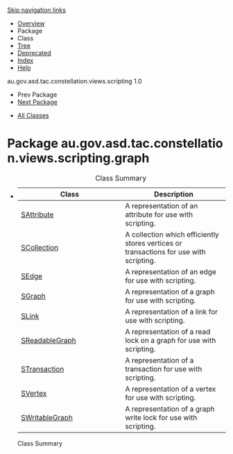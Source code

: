 <div class="topNav">

<span id="navbar.top"></span>

<div class="skipNav">

[Skip navigation links](#skip.navbar.top "Skip navigation links")

</div>

<span id="navbar.top.firstrow"></span>

-   [Overview](../constellation/CoreScriptingView/src/au/gov/asd/tac/constellation/views/scripting/docs/javadoc/overview-summary.md)
-   Package
-   Class
-   [Tree](../constellation/CoreScriptingView/src/au/gov/asd/tac/constellation/views/scripting/docs/javadoc/graph/package-tree.md)
-   [Deprecated](../constellation/CoreScriptingView/src/au/gov/asd/tac/constellation/views/scripting/docs/javadoc/deprecated-list.md)
-   [Index](../constellation/CoreScriptingView/src/au/gov/asd/tac/constellation/views/scripting/docs/javadoc/index-all.md)
-   [Help](../constellation/CoreScriptingView/src/au/gov/asd/tac/constellation/views/scripting/docs/javadoc/help-doc.md)

<div class="aboutLanguage">

au.gov.asd.tac.constellation.views.scripting 1.0

</div>

</div>

<div class="subNav">

-   Prev Package
-   [Next Package](../constellation/CoreScriptingView/src/au/gov/asd/tac/constellation/views/scripting/docs/javadoc/graph/iterators/package-summary.md)

<!-- -->

-   [All Classes](../constellation/CoreScriptingView/src/au/gov/asd/tac/constellation/views/scripting/docs/javadoc/allclasses-noframe.md)

<div>

</div>

<span id="skip.navbar.top"></span>

</div>

<div class="header">

# Package au.gov.asd.tac.constellation.views.scripting.graph

</div>

<div class="contentContainer">

-   <table class="typeSummary" data-border="0" data-cellpadding="3" data-cellspacing="0" data-summary="Class Summary table, listing classes, and an explanation">
    <caption><span>Class Summary</span><span class="tabEnd"> </span></caption>
    <colgroup>
    <col style="width: 50%" />
    <col style="width: 50%" />
    </colgroup>
    <thead>
    <tr class="header">
    <th class="colFirst" scope="col">Class</th>
    <th class="colLast" scope="col">Description</th>
    </tr>
    </thead>
    <tbody>
    <tr class="odd altColor">
    <td class="colFirst"><a href="../constellation/CoreScriptingView/src/au/gov/asd/tac/constellation/views/scripting/docs/javadoc/graph/SAttribute.md" title="class in au.gov.asd.tac.constellation.views.scripting.graph">SAttribute</a></td>
    <td class="colLast"><div class="block">
    A representation of an attribute for use with scripting.
    </div></td>
    </tr>
    <tr class="even rowColor">
    <td class="colFirst"><a href="../constellation/CoreScriptingView/src/au/gov/asd/tac/constellation/views/scripting/docs/javadoc/graph/SCollection.md" title="class in au.gov.asd.tac.constellation.views.scripting.graph">SCollection</a></td>
    <td class="colLast"><div class="block">
    A collection which efficiently stores vertices or transactions for use with scripting.
    </div></td>
    </tr>
    <tr class="odd altColor">
    <td class="colFirst"><a href="../constellation/CoreScriptingView/src/au/gov/asd/tac/constellation/views/scripting/docs/javadoc/graph/SEdge.md" title="class in au.gov.asd.tac.constellation.views.scripting.graph">SEdge</a></td>
    <td class="colLast"><div class="block">
    A representation of an edge for use with scripting.
    </div></td>
    </tr>
    <tr class="even rowColor">
    <td class="colFirst"><a href="../constellation/CoreScriptingView/src/au/gov/asd/tac/constellation/views/scripting/docs/javadoc/graph/SGraph.md" title="class in au.gov.asd.tac.constellation.views.scripting.graph">SGraph</a></td>
    <td class="colLast"><div class="block">
    A representation of a graph for use with scripting.
    </div></td>
    </tr>
    <tr class="odd altColor">
    <td class="colFirst"><a href="../constellation/CoreScriptingView/src/au/gov/asd/tac/constellation/views/scripting/docs/javadoc/graph/SLink.md" title="class in au.gov.asd.tac.constellation.views.scripting.graph">SLink</a></td>
    <td class="colLast"><div class="block">
    A representation of a link for use with scripting.
    </div></td>
    </tr>
    <tr class="even rowColor">
    <td class="colFirst"><a href="../constellation/CoreScriptingView/src/au/gov/asd/tac/constellation/views/scripting/docs/javadoc/graph/SReadableGraph.md" title="class in au.gov.asd.tac.constellation.views.scripting.graph">SReadableGraph</a></td>
    <td class="colLast"><div class="block">
    A representation of a read lock on a graph for use with scripting.
    </div></td>
    </tr>
    <tr class="odd altColor">
    <td class="colFirst"><a href="../constellation/CoreScriptingView/src/au/gov/asd/tac/constellation/views/scripting/docs/javadoc/graph/STransaction.md" title="class in au.gov.asd.tac.constellation.views.scripting.graph">STransaction</a></td>
    <td class="colLast"><div class="block">
    A representation of a transaction for use with scripting.
    </div></td>
    </tr>
    <tr class="even rowColor">
    <td class="colFirst"><a href="../constellation/CoreScriptingView/src/au/gov/asd/tac/constellation/views/scripting/docs/javadoc/graph/SVertex.md" title="class in au.gov.asd.tac.constellation.views.scripting.graph">SVertex</a></td>
    <td class="colLast"><div class="block">
    A representation of a vertex for use with scripting.
    </div></td>
    </tr>
    <tr class="odd altColor">
    <td class="colFirst"><a href="../constellation/CoreScriptingView/src/au/gov/asd/tac/constellation/views/scripting/docs/javadoc/graph/SWritableGraph.md" title="class in au.gov.asd.tac.constellation.views.scripting.graph">SWritableGraph</a></td>
    <td class="colLast"><div class="block">
    A representation of a graph write lock for use with scripting.
    </div></td>
    </tr>
    </tbody>
    </table>

    Class Summary<span class="tabEnd"> </span>

</div>
